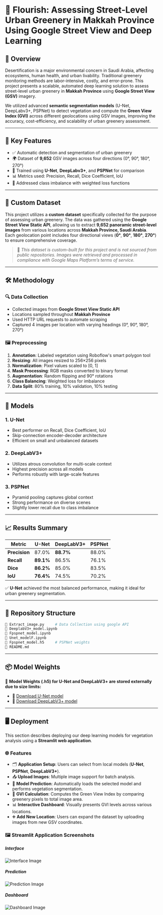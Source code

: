 # 🌿 Flourish: Assessing Street-Level Urban Greenery in Makkah Province Using Google Street View and Deep Learning

## 📌 Overview

Desertification is a major environmental concern in Saudi Arabia, affecting ecosystems, human health, and urban livability. Traditional greenery monitoring methods are labor-intensive, costly, and error-prone. This project presents a scalable, automated deep learning solution to assess street-level urban greenery in **Makkah Province** using **Google Street View (GSV)** imagery.

We utilized advanced **semantic segmentation models** (U-Net, DeepLabv3+, PSPNet) to detect vegetation and compute the **Green View Index (GVI)** across different geolocations using GSV images, improving the accuracy, cost-efficiency, and scalability of urban greenery assessment.

---

## 🚀 Key Features

- ✅ Automatic detection and segmentation of urban greenery
- 🌍 Dataset of **9,652** GSV images across four directions (0°, 90°, 180°, 270°)
- 🧠 Trained using **U-Net**, **DeepLabv3+**, and **PSPNet** for comparison
- 📊 Metrics used: Precision, Recall, Dice Coefficient, IoU
- 🧩 Addressed class imbalance with weighted loss functions

---

## 📸 Custom Dataset

This project utilizes a **custom dataset** specifically collected for the purpose of assessing urban greenery. The data was gathered using the **Google Street View Static API**, allowing us to extract **9,652 panoramic street-level images** from various locations across **Makkah Province, Saudi Arabia**. Each geolocation point includes four directional views (**0°**, **90°**, **180°**, **270°**) to ensure comprehensive coverage.

> 📌 *This dataset is custom-built for this project and is not sourced from public repositories. Images were retrieved and processed in compliance with Google Maps Platform’s terms of service.*

---

## 🛠️ Methodology

### 🔍 Data Collection

- Collected images from **Google Street View Static API**
- Locations sampled throughout **Makkah Province**
- Used HTTP URL requests to automate scraping
- Captured 4 images per location with varying headings (0°, 90°, 180°, 270°)

### 🖼️ Preprocessing

1. **Annotation**: Labeled vegetation using Roboflow's smart polygon tool  
2. **Resizing**: All images resized to 256×256 pixels  
3. **Normalization**: Pixel values scaled to [0, 1]  
4. **Mask Processing**: RGB masks converted to binary format  
5. **Augmentation**: Random flipping and 90° rotations  
6. **Class Balancing**: Weighted loss for imbalance  
7. **Data Split**: 80% training, 10% validation, 10% testing  

---

## 🧠 Models

### 1. **U-Net**
- Best performer on Recall, Dice Coefficient, IoU
- Skip-connection encoder-decoder architecture
- Efficient on small and unbalanced datasets

### 2. **DeepLabV3+**
- Utilizes atrous convolution for multi-scale context
- Highest precision across all models
- Performs robustly with large-scale features

### 3. **PSPNet**
- Pyramid pooling captures global context
- Strong performance on diverse scenes
- Slightly lower recall due to class imbalance

---

## 📈 Results Summary

| Metric        | U-Net      | DeepLabV3+ | PSPNet     |
|---------------|------------|------------|------------|
| **Precision** | 87.0%      | **88.7%**  | 88.0%      |
| **Recall**    | **89.1%**  | 86.5%      | 76.1%      |
| **Dice**      | **86.2%**  | 85.0%      | 83.5%      |
| **IoU**       | **76.4%**  | 74.5%      | 70.2%      |

✅ **U-Net** achieved the most balanced performance, making it ideal for urban greenery segmentation.

---

## 📂 Repository Structure

```bash
📄 Extract_image.py     # Data Collection using google API
📄 DeeplabV3+_model.ipynb
📄 Fpspnet_model.ipynb
📄 Unet_modelF.ipynb
📄 Fpspnet_model.h5     # PSPNet weights
📄 README.md
```

---

## 📦 Model Weights

📁 **Model Weights (.h5) for U-Net and DeepLabV3+ are stored externally due to size limits:**

- 🔗 [Download U-Net model](https://drive.google.com/file/d/18SAeJtGpvcGlrzhLWltX6Ime45ifOmGV/view?usp=sharing)
- 🔗 [Download DeepLabV3+ model](https://drive.google.com/file/d/1WcO8XFIV9qfRJMT4aaEp9BezOvMwIYAZ/view?usp=sharing)

---

## 🖥️ Deployment

This section describes deploying our deep learning models for vegetation analysis using a **Streamlit web application**.

### 🌐 Features

- 🗂 **Application Setup**: Users can select from local models (**U-Net**, **PSPNet**, **DeepLabV3+**).
- 📤 **Upload Images**: Multiple image support for batch analysis.
- 🧠 **Model Prediction**: Automatically loads the selected model and performs vegetation segmentation.
- 🌿 **GVI Calculation**: Computes the Green View Index by comparing greenery pixels to total image area.
- 📊 **Interactive Dashboard**: Visually presents GVI levels across various locations.
- ➕ **Add New Location**: Users can expand the dataset by uploading images from new GSV coordinates.

### 🖼️ Streamlit Application Screenshots


##### Interface
![Interface Image](images/Interface.png)

##### Prediction
![Prediction Image](images/Prediction.png)

##### Dashboard
![Dashboard Image](images/Dashboard.png)

